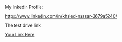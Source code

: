 My linkedin Profile:

https://www.linkedin.com/in/khaled-nassar-3679a5240/ 

The test drive link:

[Your Link Here](https://drive.google.com/drive/folders/1Ef-yxw2cC1cPBid_fm-LmXo1fer2CHwx?usp=sharing)
